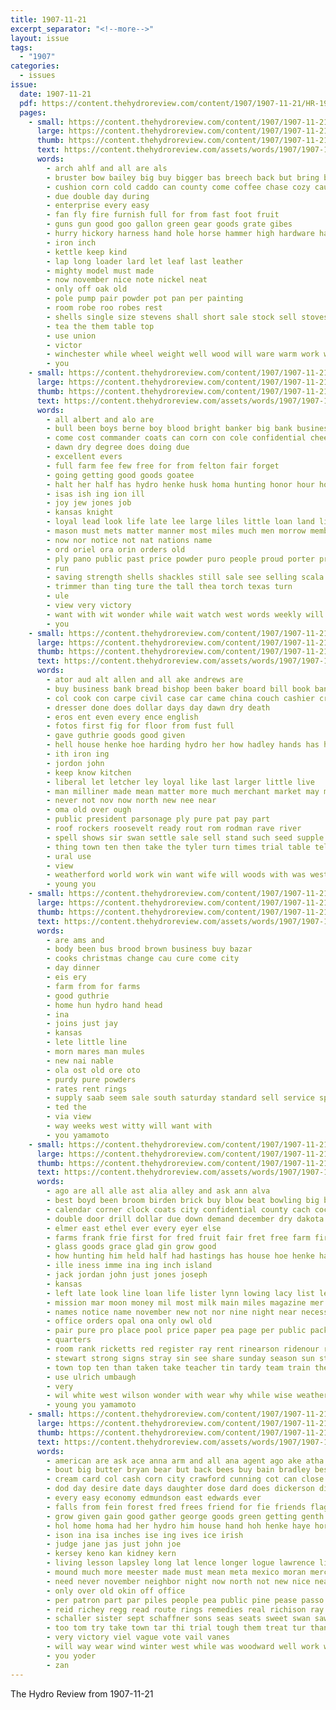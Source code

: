```yaml
---
title: 1907-11-21
excerpt_separator: "<!--more-->"
layout: issue
tags:
  - "1907"
categories:
  - issues
issue:
  date: 1907-11-21
  pdf: https://content.thehydroreview.com/content/1907/1907-11-21/HR-1907-11-21.pdf
  pages:
    - small: https://content.thehydroreview.com/content/1907/1907-11-21/small/HR-1907-11-21-01.jpg
      large: https://content.thehydroreview.com/content/1907/1907-11-21/large/HR-1907-11-21-01.jpg
      thumb: https://content.thehydroreview.com/content/1907/1907-11-21/thumbnails/HR-1907-11-21-01.jpg
      text: https://content.thehydroreview.com/assets/words/1907/1907-11-21/HR-1907-11-21-01.txt
      words:
        - arch ahlf and all are als
        - bruster bow bailey big buy bigger bas breech back but bring beau buggy
        - cushion corn cold caddo can county come coffee chase cozy cau
        - due double day during
        - enterprise every easy
        - fan fly fire furnish full for from fast foot fruit
        - guns gun good goo gallon green gear goods grate gibes
        - hurry hickory harness hand hole horse hammer high hardware habe hydro
        - iron inch
        - kettle keep kind
        - lap long loader lard let leaf last leather
        - mighty model must made
        - now november nice note nickel neat
        - only off oak old
        - pole pump pair powder pot pan per painting
        - room robe roo robes rest
        - shells single size stevens shall short sale stock sell stoves stove supply stand
        - tea the them table top
        - use union
        - victor
        - winchester while wheel weight well wood will ware warm work wool wash west washer with
        - you
    - small: https://content.thehydroreview.com/content/1907/1907-11-21/small/HR-1907-11-21-02.jpg
      large: https://content.thehydroreview.com/content/1907/1907-11-21/large/HR-1907-11-21-02.jpg
      thumb: https://content.thehydroreview.com/content/1907/1907-11-21/thumbnails/HR-1907-11-21-02.jpg
      text: https://content.thehydroreview.com/assets/words/1907/1907-11-21/HR-1907-11-21-02.txt
      words:
        - all albert and alo are
        - bull been boys berne boy blood bright banker big bank business beats brain banks but bill bring busi
        - come cost commander coats can corn con cole confidential chee clock cash clan
        - dawn dry degree does doing due
        - excellent evers
        - full farm fee few free for from felton fair forget
        - going getting good goods goatee
        - halt her half has hydro henke husk homa hunting honor hour hoe helps heard how hoag
        - isas ish ing ion ill
        - joy jew jones job
        - kansas knight
        - loyal lead look life late lee large liles little loan land live less lodge last
        - mason must mets matter manner most miles much men morrow members money mens made
        - now nor notice not nat nations name
        - ord oriel ora orin orders old
        - ply pano public past price powder puro people proud porter present piles per peals pay
        - run
        - saving strength shells shackles still sale see selling scala sheller straight special store single side save state south square shave styles stock sit stand
        - trimmer than ting ture the tall thea torch texas turn
        - ule
        - view very victory
        - want with wit wonder while wait watch west words weekly will weeks washington was work wish
        - you
    - small: https://content.thehydroreview.com/content/1907/1907-11-21/small/HR-1907-11-21-03.jpg
      large: https://content.thehydroreview.com/content/1907/1907-11-21/large/HR-1907-11-21-03.jpg
      thumb: https://content.thehydroreview.com/content/1907/1907-11-21/thumbnails/HR-1907-11-21-03.jpg
      text: https://content.thehydroreview.com/assets/words/1907/1907-11-21/HR-1907-11-21-03.txt
      words:
        - ator aud alt allen and all ake andrews are
        - buy business bank bread bishop been baker board bill book banner black back but both brown bonnett
        - col cook con carpe civil case car came china couch cashier credit como cording call chronic chairs course carpenter comes cute cheshire church county cash cok cotton cattle come clerk
        - dresser done does dollar days day dawn dry death
        - eros ent even every ence english
        - fotos first fig for floor from fust full
        - gave guthrie goods good given
        - hell house henke hoe harding hydro her how hadley hands has had hope home hire held horton hero hun hal habit hay hunt
        - ith iron ing
        - jordon john
        - keep know kitchen
        - liberal let letcher ley loyal like last larger little live
        - man milliner made mean matter more much merchant market may morning mcquown many mak most money miles mor miller minis mail men
        - never not nov now north new nee near
        - oma old over ough
        - public president parsonage ply pure pat pay part
        - roof rockers roosevelt ready rout rom rodman rave river
        - spell shows sir swan settle sale sell stand such seed supple store student school street saturday stove sharpless soon she state star
        - thing town ten then take the tyler turn times trial table tell talbot top toward than tha tice tok tale try traini
        - ural use
        - view
        - weatherford world work win want wife will woods with was west
        - young you
    - small: https://content.thehydroreview.com/content/1907/1907-11-21/small/HR-1907-11-21-04.jpg
      large: https://content.thehydroreview.com/content/1907/1907-11-21/large/HR-1907-11-21-04.jpg
      thumb: https://content.thehydroreview.com/content/1907/1907-11-21/thumbnails/HR-1907-11-21-04.jpg
      text: https://content.thehydroreview.com/assets/words/1907/1907-11-21/HR-1907-11-21-04.txt
      words:
        - are ams and
        - body been bus brood brown business buy bazar
        - cooks christmas change cau cure come city
        - day dinner
        - eis ery
        - farm from for farms
        - good guthrie
        - home hun hydro hand head
        - ina
        - joins just jay
        - kansas
        - lete little line
        - morn mares man mules
        - new nai nable
        - ola ost old ore oto
        - purdy pure powders
        - rates rent rings
        - supply saab seem sale south saturday standard sell service special
        - ted the
        - via view
        - way weeks west witty will want with
        - you yamamoto
    - small: https://content.thehydroreview.com/content/1907/1907-11-21/small/HR-1907-11-21-05.jpg
      large: https://content.thehydroreview.com/content/1907/1907-11-21/large/HR-1907-11-21-05.jpg
      thumb: https://content.thehydroreview.com/content/1907/1907-11-21/thumbnails/HR-1907-11-21-05.jpg
      text: https://content.thehydroreview.com/assets/words/1907/1907-11-21/HR-1907-11-21-05.txt
      words:
        - ago are all alle ast alia alley and ask ann alva
        - best boyd been broom birden brick buy blow beat bowling big bus buggy but book bank business boys box binder both
        - calendar corner clock coats city confidential county cach cocker center come can craw call carly clyde chi came cotton church chair comanche chance corn cake chas colony
        - double door drill dollar due down demand december dry dakota day dec drew
        - elmer east ethel ever every eyer else
        - farms frank frie first for fred fruit fair fret free farm firm fin from
        - glass goods grace glad gin grow good
        - how hunting him held half had hastings has house hoe henke harness hol home hardware hydro hand hatfield hale harrow her hard hast hall holm hinton
        - ille iness imme ina ing inch island
        - jack jordan john just jones joseph
        - kansas
        - left late look line loan life lister lynn lowing lacy list ley light last lease
        - mission mar moon money mil most milk main miles magazine mer monroe miss myers mens mayor men mere moons mare market mule may made milch
        - names notice name november new not nor nine night near necessary norman north now nov
        - office orders opal ona only owl old
        - pair pure pro place pool price paper pea page per public pack people pay pers partridge private
        - quarters
        - room rank ricketts red register ray rent rinearson ridenour riding roll rob reading robert rock reber rates
        - stewart strong signs stray sin see share sunday season sun stevens soon sell swartzendruber supply said second saturday steel sales school solar single sale stand sow street student save set shoe suits store smith son seed suit stay stoves silver sam seen south signal salary side stock station small shape still square
        - town top ten than taken take teacher tin tardy team train the try thu them taylor
        - use ulrich umbaugh
        - very
        - wil white west wilson wonder with wear why while wise weather wagon woods want wheat win wee weber williams wait will week weatherford wayne weeks weare worth wife was weight willie
        - young you yamamoto
    - small: https://content.thehydroreview.com/content/1907/1907-11-21/small/HR-1907-11-21-06.jpg
      large: https://content.thehydroreview.com/content/1907/1907-11-21/large/HR-1907-11-21-06.jpg
      thumb: https://content.thehydroreview.com/content/1907/1907-11-21/thumbnails/HR-1907-11-21-06.jpg
      text: https://content.thehydroreview.com/assets/words/1907/1907-11-21/HR-1907-11-21-06.txt
      words:
        - american are ask ace anna arm and all ana agent ago ake atha apt allen aud
        - bout big butter bryan bear but back bees buy bain bradley best buggy brands bast bank bowels better burkhalter been bartgis bill burk barn breeding
        - cream card col cash corn city crawford cunning cot can close clone cos cate comes curtis coats cold chas come cough cross childre creek crier clyde coli church choice
        - dod day desire date days daughter dose dard does dickerson dies
        - every easy economy edmundson east edwards ever
        - falls from fein forest fred frees friend for fie friends flag fotos famous fruits fear first found few friday farm free full frieze
        - grow given gain good gather george goods green getting genth ghost glick
        - hol home homa had her hydro him house hand hoh henke haye hor handler henry hands hie horse hea hard hafer hope hart haran hawes has halter
        - ison ina isa inches ise ing ives ice irish
        - judge jane jas just john joe
        - kersey keno kan kidney kern
        - living lesson lapsley long lat lence longer logue lawrence lillie light laxa less later large law last life little lee land lung list like
        - mound much more meester made must mean meta mexico moran merchant might mers miller money most marx maybe mace march man miss min
        - need never november neighbor night now north not new nice near
        - only over old okin off office
        - per patron part par piles people pea public pine pease passo pile pray pay payment press place pure pin pain prayer
        - reid richey regg read route rings remedies real richison ray reach robinson ream roads room ran
        - schaller sister sept schaffner sons seas seats sweet swan saw sible sick say stuff selves such suits states silo stan seen special sell short severe saturday small show sense stuckey sine sunday south sei school samad stetson still stom sale sharpless see streets surgeon soon standard store she state
        - too tom try take town tar thi trial tough them treat tur than tucker tie teed the tor teach thurs thousand takes thirsk
        - very victory viel vague vote vail vanes
        - will way wear wind winter west while was woodward well work week wen willie word wand write willis with wun wish weldon western wilson works
        - you yoder
        - zan
---
```


The Hydro Review from 1907-11-21

<!--more-->

